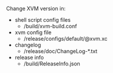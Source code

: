 Change XVM version in:

* shell script config files
    * /build/xvm-build.conf
* xvm config file
    * /release/configs/default/@xvm.xc
* changelog
    * /release/doc/ChangeLog-*.txt
* release info
    * /build/ReleaseInfo.json
